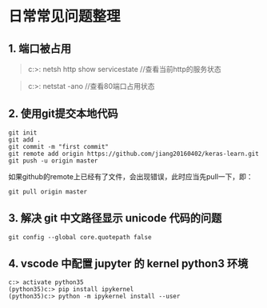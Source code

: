 # 日常常见问题整理

## 1. 端口被占用

>  c:\>: netsh http show servicestate  //查看当前http的服务状态

>  c:\>: netstat -ano  //查看80端口占用状态

## 2. 使用git提交本地代码

  ```
  git init
  git add .
  git commit -m "first commit"
  git remote add origin https://github.com/jiang20160402/keras-learn.git
  git push -u origin master
  ```

  如果github的remote上已经有了文件，会出现错误，此时应当先pull一下，即：

  ```
  git pull origin master
  ```

## 3. 解决 git 中文路径显示 unicode 代码的问题

  ```
  git config --global core.quotepath false
  ```

## 4. vscode 中配置 jupyter 的 kernel python3 环境

  ```
  c:> activate python35
  (python35)c:> pip install ipykernel
  (python35)c:> python -m ipykernel install --user
  ```